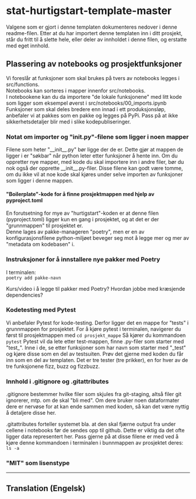 # stat-hurtigstart-template-master
Valgene som er gjort i denne templaten dokumenteres nedover i denne readme-filen.
Etter at du har importert denne templaten inn i ditt prosjekt, står du fritt til å slette hele, eller deler av innholdet i denne filen, og erstatte med eget innhold.


## Plassering av notebooks og prosjektfunksjoner
Vi foreslår at funksjoner som skal brukes på tvers av notebooks legges i src/functions.\
Notebooks kan sorteres i mapper innenfor src/notebooks.\
I notebookene kan du da importere "de lokale funksjonene" med litt kode som ligger som eksempel øverst i src/notebooks/00_imports.ipynb\
Funksjoner som skal deles bredere enn innad i ett produksjonsløp, anbefaler vi at pakkes som en pakke og legges på PyPi. Pass på at ikke sikkerhetsdetaljer blir med i slike kodepubliseringer.

### Notat om importer og "__init__.py"-filene som ligger i noen mapper
Filene som heter "\_\_init\_\_.py" bør ligge der de er. Dette gjør at mappen de ligger i er "søkbar" når python leter etter funksjoner å hente inn.
Om du oppretter nye mapper, med kode du skal importere inn i andre filer, bør du nok også der opprette \_\_init\_\_.py-filer. Disse filene kan godt være tomme, om du ikke vil at noe kode skal kjøres under selve importen av funksjoner som ligger i denne mappen. 

#### "Boilerplate"-kode for å finne prosjektmappen med hjelp av pyproject.toml
En forutsetning for mye av "hurtigstart"-koden er at denne filen (pyproject.toml) ligger kun en gang i prosjektet, og at det er der "grunnmappen" til prosjektet er.\
Denne lages av pakke-manageren "poetry", men er en av konfigurasjonsfilene python-miljøet beveger seg mot å legge mer og mer av "metadata om kodebasen" i.



### Instruksjoner for å innstallere nye pakker med Poetry
I terminalen:\
`poetry add pakke-navn`

Kurs/video i å legge til pakker med Poetry? Hvordan jobbe med kræsjende dependencies?


### Kodetesting med Pytest
Vi anbefaler Pytest for kode-testing. Derfor ligger det en mappe for "tests" i grunnmappen for prosjektet.
For å kjøre pytest i terminalen, navigerer du først til prosjektmappen med
`cd prosjekt_mappe`
Så kjører du kommandoen
`pytest`
Pytest vil da lete etter test-mappen, finne .py-filer som starter med "test_". Inne i de, se etter funksjoner som har navn som starter med "\_test" og kjøre disse som en del av testsuiten.
Prøv det gjerne med koden du får inn som en del av templaten. Det er tre tester (tre prikker), en for hver av de tre funksjonene fizz, buzz og fizzbuzz.

### Innhold i .gitignore og .gitattributes
.gitignore bestemmer hvilke filer som skjules fra git-staging, altså filer git ignorerer, mtp. om de skal "bli med". Om dere bruker noen dataformater dere er nervøse for at kan ende sammen med koden, så kan det være nyttig å detaljere disse her.

.gitattributes forteller systemet bla. at den skal fjærne output fra under cellene i notebooks før de sendes opp til github. Dette er viktig da det ofte ligger data representert her. Pass gjerne på at disse filene er med ved å kjøre denne kommandoen i terminalen i bunnmappen av prosjektet deres:\
`ls -a`

### "MIT" som lisenstype


---

## Translation (Engelsk)